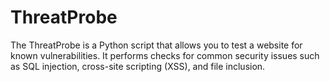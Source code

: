 # ThreatProbe
The ThreatProbe is a Python script that allows you to test a website for known vulnerabilities. It performs checks for common security issues such as SQL injection, cross-site scripting (XSS), and file inclusion.
